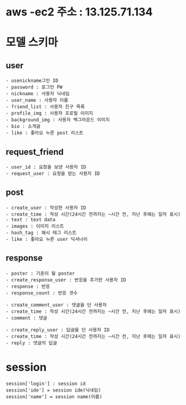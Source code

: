 # aws -ec2 주소 : 13.125.71.134

# 모델 스키마

## user
	- usenickname그인 ID
    - password : 로그인 PW
    - nickname : 사용자 닉네임
	- user_name : 사용자 이름
	- friend_list : 사용자 친구 목록
    - profile_img : 사용자 프로필 이미지
    - background_img : 사용자 백그라운드 이미지
    - bio : 소개글
    - like : 좋아요 누른 post 리스트

## request_friend
	- user_id : 요청을 보낸 사용자 ID
	- request_user : 요청을 받는 사용자 ID
	
## post
    - create_user : 작성한 사용자 ID
    - create_time : 작성 시간(24시간 전까지는 ~시간 전, 지난 후에는 일자 표시)
	- text : text data
	- images : 이미지 리스트
    - hash_tag : 해시 태그 리스트
    - like : 좋아요 누른 user 딕셔너리

## response
    - poster : 기준이 될 poster
    - create_response_user : 반응을 추가한 사용자 ID
    - response : 반응 
    - response_count : 반응 갯수

    - create_comment_user : 댓글을 단 사용자 
    - create_time : 작성 시간(24시간 전까지는 ~시간 전, 지난 후에는 일자 표시)
    - comment : 댓글
    
    - create_reply_user : 답글을 단 사용자 ID
    - create_time : 작성 시간(24시간 전까지는 ~시간 전, 지난 후에는 일자 표시)
    - reply : 댓글의 답글

# session
    session['login'] : session id
    session['ide'] = session ide(닉네임)
    session['name'] = session name(이름)

